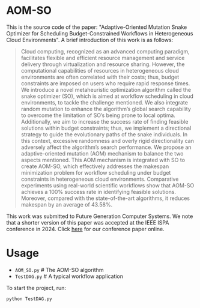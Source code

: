 # AOM-SO
This is the source code of the paper: "Adaptive-Oriented Mutation Snake Optimizer for Scheduling Budget-Constrained Workflows in Heterogeneous Cloud Environments". A brief introduction of this work is as follows:

> Cloud computing, recognized as an advanced computing paradigm, facilitates flexible and efficient resource management and service delivery through virtualization and resource sharing. However, the computational capabilities of resources in heterogeneous cloud environments are often correlated with their costs; thus, budget constraints are imposed on users who require rapid response times. We introduce a novel metaheuristic optimization algorithm called the snake optimizer (SO), which is aimed at workflow scheduling in cloud environments, to tackle the challenge mentioned. We also integrate random mutation to enhance the algorithm’s global search capability to overcome the limitation of SO’s being prone to local optima. Additionally, we aim to increase the success rate of finding feasible solutions within budget constraints; thus, we implement a directional strategy to guide the evolutionary paths of the snake individuals. In this context, excessive randomness and overly rigid directionality can adversely affect the algorithm’s search performance. We propose an adaptive-oriented mutation (AOM) mechanism to balance the two aspects mentioned. This AOM mechanism is integrated with SO to create AOM-SO, which effectively addresses the makespan minimization problem for workflow scheduling under budget constraints in heterogeneous cloud environments. Comparative experiments using real-world scientific workflows show that AOM-SO achieves a 100% success rate in identifying feasible solutions. Moreover, compared with the state-of-the-art algorithms, it reduces makespan by an average of 43.58%.

This work was submitted to Future Generation Computer Systems. We note that a shorter version of this paper was accepted at the IEEE ISPA conference in 2024. Click [here](10.1109/ISPA63168.2024.00046) for our conference paper online.

# Usage
- `AOM_SO.py`  # The AOM-SO algorithm  
- `TestDAG.py`  # A typical workflow application

To start the project, run:  
```bash
python TestDAG.py
